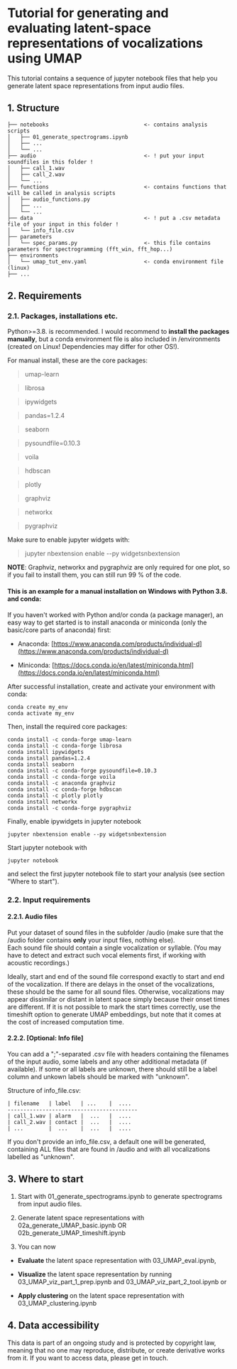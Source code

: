 # Tutorial for generating and evaluating latent-space representations of vocalizations using UMAP


This tutorial contains a sequence of jupyter notebook files that help you generate latent space representations from input audio files.

## 1. Structure

    ├── notebooks                              <- contains analysis scripts
    │   ├── 01_generate_spectrograms.ipynb      
    │   ├── ...           
    │   └── ...        
    ├── audio                                  <- ! put your input soundfiles in this folder !
    │   ├── call_1.wav     
    │   ├── call_2.wav         
    │   └── ...            
    ├── functions                              <- contains functions that will be called in analysis scripts
    │   ├── audio_functions.py            
    │   ├── ...                
    │   └── ...    
    ├── data                                   <- ! put a .csv metadata file of your input in this folder !
    │   └── info_file.csv                     
    ├── parameters                             
    │   └── spec_params.py                     <- this file contains parameters for spectrogramming (fft_win, fft_hop...)
    ├── environments    
    │   └── umap_tut_env.yaml                  <- conda environment file (linux)
    ├── ... 
    
    
## 2. Requirements

### 2.1. Packages, installations etc.

Python>=3.8. is recommended. I would recommend to __install the packages manually__, but a conda environment file is also included in /environments (created on Linux! Dependencies may differ for other OS!).

For manual install, these are the core packages:

>umap-learn

>librosa

>ipywidgets

>pandas=1.2.4

>seaborn

>pysoundfile=0.10.3

>voila

>hdbscan

>plotly

>graphviz

>networkx

>pygraphviz


Make sure to enable jupyter widgets with:
>jupyter nbextension enable --py widgetsnbextension


__NOTE__: Graphviz, networkx and pygraphviz are only required for one plot, so if you fail to install them, you can still run 99 % of the code.


#### This is an example for a manual installation on Windows with Python 3.8. and conda:

If you haven't worked with Python and/or conda (a package manager), an easy way to get started is to install anaconda or miniconda (only the basic/core parts of anaconda) first:

- Anaconda: [https://www.anaconda.com/products/individual-d](https://www.anaconda.com/products/individual-d)

- Miniconda: [https://docs.conda.io/en/latest/miniconda.html](https://docs.conda.io/en/latest/miniconda.html)

After successful installation, create and activate your environment with conda:

```
conda create my_env
conda activate my_env
```

Then, install the required core packages:

```
conda install -c conda-forge umap-learn
conda install -c conda-forge librosa
conda install ipywidgets
conda install pandas=1.2.4
conda install seaborn
conda install -c conda-forge pysoundfile=0.10.3
conda install -c conda-forge voila
conda install -c anaconda graphviz
conda install -c conda-forge hdbscan
conda install -c plotly plotly
conda install networkx
conda install -c conda-forge pygraphviz
```

Finally, enable ipywidgets in jupyter notebook

```
jupyter nbextension enable --py widgetsnbextension
```

Start jupyter notebook with
```
jupyter notebook
```

and select the first jupyter notebook file to start your analysis (see section "Where to start").


### 2.2. Input requirements

#### 2.2.1. Audio files

Put your dataset of sound files in the subfolder /audio (make sure that the /audio folder contains __only__ your input files, nothing else).  
Each sound file should contain a single vocalization or syllable.
(You may have to detect and extract such vocal elements first, if working with acoustic recordings.)

Ideally, start and end of the sound file correspond exactly to start and end of the vocalization. 
If there are delays in the onset of the vocalizations, these should be the same for all sound files. 
Otherwise, vocalizations may appear dissimilar or distant in latent space simply because their onset times are different. 
If it is not possible to mark the start times correctly, use the timeshift option to generate UMAP embeddings,
but note that it comes at the cost of increased computation time.

#### 2.2.2. [Optional: Info file]

You can add a ";"-separated .csv file with headers containing the filenames of the input audio, some labels and any other additional metadata (if available). 
If some or all labels are unknown, there should still be a label column and unkown labels should be marked with "unknown".

Structure of info_file.csv:

    | filename   | label   | ...    |  .... 
    -----------------------------------------
    | call_1.wav | alarm   |  ...   |  ....   
    | call_2.wav | contact |  ...   |  ....  
    | ...        |  ...    |  ...   |  ....   

If you don't provide an info_file.csv, a default one will be generated, containing ALL files that are found in /audio and with all vocalizations labelled as "unknown".


## 3. Where to start

1. Start with 01_generate_spectrograms.ipynb to generate spectrograms from input audio files.
2. Generate latent space representations with 02a_generate_UMAP_basic.ipynb OR 02b_generate_UMAP_timeshift.ipynb 

3. You can now 
- __Evaluate__ the latent space representation with 03_UMAP_eval.ipynb,
 
- __Visualize__ the latent space representation by running 03_UMAP_viz_part_1_prep.ipynb and 03_UMAP_viz_part_2_tool.ipynb or

- __Apply clustering__ on the latent space representation with 03_UMAP_clustering.ipynb 


## 4. Data accessibility

This data is part of an ongoing study and is protected by copyright law, meaning that no one may reproduce, distribute, or create derivative works from it. If you want to access data, please get in touch.

